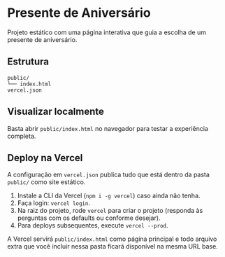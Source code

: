 # Presente de Aniversário

Projeto estático com uma página interativa que guia a escolha de um presente de aniversário.

## Estrutura

```
public/
└── index.html
vercel.json
```

## Visualizar localmente

Basta abrir `public/index.html` no navegador para testar a experiência completa.

## Deploy na Vercel

A configuração em `vercel.json` publica tudo que está dentro da pasta `public/` como site estático.

1. Instale a CLI da Vercel (`npm i -g vercel`) caso ainda não tenha.
2. Faça login: `vercel login`.
3. Na raiz do projeto, rode `vercel` para criar o projeto (responda às perguntas com os defaults ou conforme desejar).
4. Para deploys subsequentes, execute `vercel --prod`.

A Vercel servirá `public/index.html` como página principal e todo arquivo extra que você incluir nessa pasta ficará disponível na mesma URL base.
